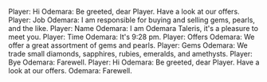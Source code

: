 Player: Hi
Odemara: Be greeted, dear Player. Have a look at our offers.
Player: Job
Odemara: I am responsible for buying and selling gems, pearls, and the like.
Player: Name
Odemara: I am Odemara Taleris, it's a pleasure to meet you.
Player: Time
Odemara: It's 9:28 pm.
Player: Offers
Odemara: We offer a great assortment of gems and pearls.
Player: Gems
Odemara: We trade small diamonds, sapphires, rubies, emeralds, and amethysts.
Player: Bye
Odemara: Farewell.
Player: Hi
Odemara: Be greeted, dear Player. Have a look at our offers.
Odemara: Farewell.
